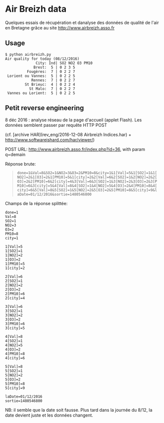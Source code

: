 # Air Breizh data

Quelques essais de récupération et danalyse des données de qualité de l'air
en Bretagne grâce au site http://www.airbreizh.asso.fr

## Usage

```
$ python airbreizh.py
Air quality for today (08/12/2016)
              City: Ind| SO2 NO2 O3 PM10
             Brest:  5 | 0 2 3 5
          Fougères:  7 | 0 2 2 7
 Lorient ou Vannes:  5 | 0 2 2 5
            Rennes:  7 | 0 2 2 7
         St Brieuc:  4 | 0 2 2 4
           St Malo:  7 | 0 2 2 7
 Vannes ou Lorient:  5 | 0 2 2 5
```

## Petit reverse engineering

8 déc 2016 : analyse réseau de la page d'accueil (applet Flash).
Les données semblent passer par requête HTTP POST

(cf. [archive HAR](rev_eng/2016-12-08 Airbreizh Indices.har) + http://www.softwareishard.com/har/viewer/)

POST URL: http://www.airbreizh.asso.fr/index.php?id=36, with param q=demain

Réponse brute:


> `done=1&Val=8&SO2=1&NO2=3&O3=2&PM10=8&city=1&1[Val]=5&1[SO2]=1&1[NO2]=2&1[O3]=2&1[PM10]=5&1[city]=2&2[Val]=6&2[SO2]=1&2[NO2]=2&2[O3]=2&2[PM10]=6&2[city]=4&3[Val]=6&3[SO2]=1&3[NO2]=2&3[O3]=2&3[PM10]=6&3[city]=5&4[Val]=8&4[SO2]=1&4[NO2]=5&4[O3]=2&4[PM10]=8&4[city]=6&5[Val]=8&5[SO2]=1&5[NO2]=2&5[O3]=2&5[PM10]=8&5[city]=9&laDate=01/12/2016&sortie=1480546800`

Champs de la réponse splittée:

```
done=1
Val=8
SO2=1
NO2=3
O3=2
PM10=8
city=1

1[Val]=5
1[SO2]=1
1[NO2]=2
1[O3]=2
1[PM10]=5
1[city]=2

2[Val]=6
2[SO2]=1
2[NO2]=2
2[O3]=2
2[PM10]=6
2[city]=4

3[Val]=6
3[SO2]=1
3[NO2]=2
3[O3]=2
3[PM10]=6
3[city]=5

4[Val]=8
4[SO2]=1
4[NO2]=5
4[O3]=2
4[PM10]=8
4[city]=6

5[Val]=8
5[SO2]=1
5[NO2]=2
5[O3]=2
5[PM10]=8
5[city]=9

laDate=01/12/2016
sortie=1480546800
```

NB: il semble que la date soit fausse. Plus tard dans la journée du 8/12, la date
devient juste et les données changent.

